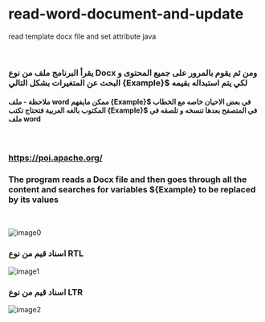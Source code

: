 # read-word-document-and-update
read template docx file and set attribute java


<br>

### يقرأ البرنامج ملف من نوع Docx ومن ثم يقوم بالمرور على جميع المحتوى و البحث عن المتغيرات بشكل التالي {Example}$ لكي يتم استبداله بقيمه 
#### ملاحظة - ملف word ممكن مايفهم {Example}$ في بعض الاحيان خاصه مع الخطاب المكتوب بالغه العربية  فتحتاج تكتب {Example}$ في المتصفح بعدها تنسخه و تلصقه في ملف word

<br>

### https://poi.apache.org/
### The program reads a Docx file and then goes through all the content and searches for variables ${Example} to be replaced by its values 
<br>


![image0](https://user-images.githubusercontent.com/70335592/174295332-3acedc42-a76b-4f43-a3fe-43be1fde4ff5.png)

### اسناد قيم من نوع RTL
![image1](https://user-images.githubusercontent.com/70335592/174295344-fe7dfa06-80a5-4f6c-8287-e854e2d050a7.png)

### اسناد قيم من نوع LTR
![image2](https://user-images.githubusercontent.com/70335592/174295360-4d0dbe27-b709-4c8f-b28d-aa09451c77a0.png)

